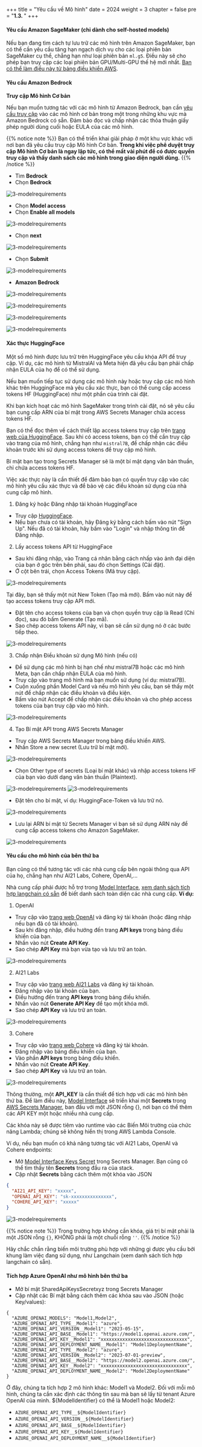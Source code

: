 +++
title = "Yêu cầu về Mô hình"
date = 2024
weight = 3
chapter = false
pre = "<b>1.3. </b>"
+++

#### Yêu cầu Amazon SageMaker (chỉ dành cho self-hosted models) [](https://aws-samples.github.io/aws-genai-llm-chatbot/documentation/model-requirements.html#amazon-sagemaker-requirements-for-self-hosted-models-only)


Nếu bạn đang tìm cách tự lưu trữ các mô hình trên Amazon SageMaker, bạn có thể cần yêu cầu tăng hạn ngạch dịch vụ cho các loại phiên bản SageMaker cụ thể, chẳng hạn như loại phiên bản `ml.g5`. Điều này sẽ cho phép bạn truy cập các loại phiên bản GPU/Multi-GPU thế hệ mới nhất. [Bạn có thể làm điều này từ bảng điều khiển AWS](https://console.aws.amazon.com/servicequotas/home/services/sagemaker/quotas).

#### Yêu cầu Amazon Bedrock [](https://aws-samples.github.io/aws-genai-llm-chatbot/documentation/model-requirements.html#amazon-bedrock-requirements)

**Truy cập Mô hình Cơ bản**

Nếu bạn muốn tương tác với các mô hình từ Amazon Bedrock, bạn cần [yêu cầu truy cập](https://console.aws.amazon.com/bedrock/home?#/modelaccess) vào các mô hình cơ bản trong một trong những khu vực mà Amazon Bedrock có sẵn. Đảm bảo đọc và chấp nhận các thỏa thuận giấy phép người dùng cuối hoặc EULA của các mô hình.

{{% notice note %}}
Bạn có thể triển khai giải pháp ở một khu vực khác với nơi bạn đã yêu cầu truy cập Mô hình Cơ bản.
**Trong khi việc phê duyệt truy cập Mô hình Cơ bản là ngay lập tức, có thể mất vài phút để có được quyền truy cập và thấy danh sách các mô hình trong giao diện người dùng.**
{{% /notice %}}

- Tìm **Bedrock**
- Chọn **Bedrock**

![3-modelrequirements](/Deploying-a-Multi-Model-and-Multi-RAG-Powered-Chatbot-Using-AWS-CDK-on-AWS/images/1-introduction/3-modelrequirements/001-3-modelrequirements.png?width=90pc)

- Chọn **Model access**
- Chọn **Enable all models**

![3-modelrequirements](/Deploying-a-Multi-Model-and-Multi-RAG-Powered-Chatbot-Using-AWS-CDK-on-AWS/images/1-introduction/3-modelrequirements/002-3-modelrequirements.png?width=90pc)

- Chọn **next**

![3-modelrequirements](/Deploying-a-Multi-Model-and-Multi-RAG-Powered-Chatbot-Using-AWS-CDK-on-AWS/images/1-introduction/3-modelrequirements/003-3-modelrequirements.png?width=90pc)

- Chọn **Submit**

![3-modelrequirements](/Deploying-a-Multi-Model-and-Multi-RAG-Powered-Chatbot-Using-AWS-CDK-on-AWS/images/1-introduction/3-modelrequirements/004-3-modelrequirements.png?width=90pc)

- **Amazon Bedrock**

![3-modelrequirements](/Deploying-a-Multi-Model-and-Multi-RAG-Powered-Chatbot-Using-AWS-CDK-on-AWS/images/1-introduction/3-modelrequirements/005-3-modelrequirements.png?width=90pc)

![3-modelrequirements](/Deploying-a-Multi-Model-and-Multi-RAG-Powered-Chatbot-Using-AWS-CDK-on-AWS/images/1-introduction/3-modelrequirements/006-3-modelrequirements.png?width=90pc)

![3-modelrequirements](/Deploying-a-Multi-Model-and-Multi-RAG-Powered-Chatbot-Using-AWS-CDK-on-AWS/images/1-introduction/3-modelrequirements/007-3-modelrequirements.png?width=90pc)

![3-modelrequirements](/Deploying-a-Multi-Model-and-Multi-RAG-Powered-Chatbot-Using-AWS-CDK-on-AWS/images/1-introduction/3-modelrequirements/008-3-modelrequirements.png?width=90pc)

#### Xác thực HuggingFace

Một số mô hình được lưu trữ trên HuggingFace yêu cầu khóa API để truy cập. Ví dụ, các mô hình từ MistralAI và Meta hiện đã yêu cầu bạn phải chấp nhận EULA của họ để có thể sử dụng.

Nếu bạn muốn tiếp tục sử dụng các mô hình này hoặc truy cập các mô hình khác trên HuggingFace mà yêu cầu xác thực, bạn có thể cung cấp access tokens HF (HuggingFace) như một phần của trình cài đặt.

Khi bạn kích hoạt các mô hình SageMaker trong trình cài đặt, nó sẽ yêu cầu bạn cung cấp ARN của bí mật trong AWS Secrets Manager chứa access tokens HF.

Bạn có thể đọc thêm về cách thiết lập access tokens truy cập trên [trang web của HuggingFace](https://huggingface.co/docs/hub/en/security-tokens). Sau khi có access tokens, bạn có thể cần truy cập vào trang của mô hình, chẳng hạn như `mistral7B`, để chấp nhận các điều khoản trước khi sử dụng access tokens để truy cập mô hình.

Bí mật bạn tạo trong Secrets Manager sẽ là một bí mật dạng văn bản thuần, chỉ chứa access tokens HF.

Việc xác thực này là cần thiết để đảm bảo bạn có quyền truy cập vào các mô hình yêu cầu xác thực và để bảo vệ các điều khoản sử dụng của nhà cung cấp mô hình.

1. Đăng ký hoặc Đăng nhập tài khoản HuggingFace
- Truy cập [HuggingFace](https://huggingface.co/).
- Nếu bạn chưa có tài khoản, hãy Đăng ký bằng cách bấm vào nút "Sign Up". Nếu đã có tài khoản, hãy bấm vào "Login" và nhập thông tin để Đăng nhập.

2. Lấy access tokens API từ HuggingFace
- Sau khi đăng nhập, vào Trang cá nhân bằng cách nhấp vào ảnh đại diện của bạn ở góc trên bên phải, sau đó chọn Settings (Cài đặt).
- Ở cột bên trái, chọn Access Tokens (Mã truy cập).

![3-modelrequirements](/Deploying-a-Multi-Model-and-Multi-RAG-Powered-Chatbot-Using-AWS-CDK-on-AWS/images/1-introduction/3-modelrequirements/009-3-modelrequirements.png?width=90pc)

   Tại đây, bạn sẽ thấy một nút New Token (Tạo mã mới). Bấm vào nút này để tạo access tokens truy cập API mới.
   - Đặt tên cho access tokens của bạn và chọn quyền truy cập là Read (Chỉ đọc), sau đó bấm Generate (Tạo mã).
   - Sao chép access tokens API này, vì bạn sẽ cần sử dụng nó ở các bước tiếp theo.

![3-modelrequirements](/Deploying-a-Multi-Model-and-Multi-RAG-Powered-Chatbot-Using-AWS-CDK-on-AWS/images/1-introduction/3-modelrequirements/010-3-modelrequirements.png?width=90pc)


3. Chấp nhận Điều khoản sử dụng Mô hình (nếu có)
- Để sử dụng các mô hình bị hạn chế như mistral7B hoặc các mô hình Meta, bạn cần chấp nhận EULA của mô hình.
- Truy cập vào trang mô hình mà bạn muốn sử dụng (ví dụ: mistral7B).
- Cuộn xuống phần Model Card và nếu mô hình yêu cầu, bạn sẽ thấy một nút để chấp nhận các điều khoản và điều kiện.
- Bấm vào nút Accept để chấp nhận các điều khoản và cho phép access tokens của bạn truy cập vào mô hình.

![3-modelrequirements](/Deploying-a-Multi-Model-and-Multi-RAG-Powered-Chatbot-Using-AWS-CDK-on-AWS/images/1-introduction/3-modelrequirements/011-3-modelrequirements.png?width=90pc)
     
4. Tạo Bí mật API trong AWS Secrets Manager
- Truy cập AWS Secrets Manager trong bảng điều khiển AWS.
- Nhấn Store a new secret (Lưu trữ bí mật mới).

![3-modelrequirements](/Deploying-a-Multi-Model-and-Multi-RAG-Powered-Chatbot-Using-AWS-CDK-on-AWS/images/1-introduction/3-modelrequirements/012-3-modelrequirements.png?width=90pc)

- Chọn Other type of secrets (Loại bí mật khác) và nhập access tokens HF của bạn vào dưới dạng văn bản thuần (Plaintext).

![3-modelrequirements](/Deploying-a-Multi-Model-and-Multi-RAG-Powered-Chatbot-Using-AWS-CDK-on-AWS/images/1-introduction/3-modelrequirements/013-3-modelrequirements.png?width=90pc)
![3-modelrequirements](/Deploying-a-Multi-Model-and-Multi-RAG-Powered-Chatbot-Using-AWS-CDK-on-AWS/images/1-introduction/3-modelrequirements/014-3-modelrequirements.png?width=90pc)

- Đặt tên cho bí mật, ví dụ: HuggingFace-Token và lưu trữ nó.

![3-modelrequirements](/Deploying-a-Multi-Model-and-Multi-RAG-Powered-Chatbot-Using-AWS-CDK-on-AWS/images/1-introduction/3-modelrequirements/015-3-modelrequirements.png?width=90pc)

- Lưu lại ARN bí mật từ Secrets Manager vì bạn sẽ sử dụng ARN này để cung cấp access tokens cho Amazon SageMaker.

![3-modelrequirements](/Deploying-a-Multi-Model-and-Multi-RAG-Powered-Chatbot-Using-AWS-CDK-on-AWS/images/1-introduction/3-modelrequirements/016-3-modelrequirements.png?width=90pc)

#### Yêu cầu cho mô hình của bên thứ ba

Bạn cũng có thể tương tác với các nhà cung cấp bên ngoài thông qua API của họ, chẳng hạn như AI21 Labs, Cohere, OpenAI,...

Nhà cung cấp phải được hỗ trợ trong [Model Interface](https://github.com/aws-samples/aws-genai-llm-chatbot/blob/main/lib/model-interfaces/langchain/functions/request-handler/index.py), [ xem danh sách tích hợp langchain có sẵn](https://python.langchain.com/docs/integrations/llms/) để biết danh sách toàn diện các nhà cung cấp.
**Ví dụ:**

1. OpenAI
- Truy cập vào [trang web OpenAI](https://platform.openai.com/signup) và đăng ký tài khoản (hoặc đăng nhập nếu bạn đã có tài khoản).
- Sau khi đăng nhập, điều hướng đến trang **API keys** trong bảng điều khiển của bạn.
- Nhấn vào nút **Create API Key**.
- Sao chép **API Key** mà bạn vừa tạo và lưu trữ an toàn.

![3-modelrequirements](/Deploying-a-Multi-Model-and-Multi-RAG-Powered-Chatbot-Using-AWS-CDK-on-AWS/images/1-introduction/3-modelrequirements/017-3-modelrequirements.png?width=90pc)

2. AI21 Labs
- Truy cập vào [trang web AI21 Labs](https://studio.ai21.com/v2) và đăng ký tài khoản.
- Đăng nhập vào tài khoản của bạn.
- Điều hướng đến trang **API keys** trong bảng điều khiển.
- Nhấn vào nút **Generate API Key** để tạo một khóa mới.
- Sao chép **API Key** và lưu trữ an toàn.

![3-modelrequirements](/Deploying-a-Multi-Model-and-Multi-RAG-Powered-Chatbot-Using-AWS-CDK-on-AWS/images/1-introduction/3-modelrequirements/018-3-modelrequirements.png?width=90pc)

3. Cohere
- Truy cập vào [trang web Cohere](https://dashboard.cohere.com/) và đăng ký tài khoản.
- Đăng nhập vào bảng điều khiển của bạn.
- Vào phần **API keys** trong bảng điều khiển.
- Nhấn vào nút **Create API Key**.
- Sao chép **API Key** và lưu trữ an toàn.

![3-modelrequirements](/Deploying-a-Multi-Model-and-Multi-RAG-Powered-Chatbot-Using-AWS-CDK-on-AWS/images/1-introduction/3-modelrequirements/019-3-modelrequirements.png?width=90pc)

Thông thường, một **API_KEY** là cần thiết để tích hợp với các mô hình bên thứ ba. Để làm điều này, [Model Interface](https://github.com/aws-samples/aws-genai-llm-chatbot/blob/main/lib/model-interfaces/langchain/index.ts)  sẽ triển khai một **Secrets** trong [AWS Secrets Manager](https://aws.amazon.com/secrets-manager/), ban đầu với một JSON rỗng {}, nơi bạn có thể thêm các API KEY một hoặc nhiều nhà cung cấp.

Các khóa này sẽ được tiêm vào runtime vào các Biến Môi trường của chức năng Lambda; chúng sẽ không hiển thị trong AWS Lambda Console.

Ví dụ, nếu bạn muốn có khả năng tương tác với AI21 Labs, OpenAI và Cohere endpoints:

- Mở [Model Interface Keys Secret](https://github.com/aws-samples/aws-genai-llm-chatbot/blob/main/lib/model-interfaces/langchain/index.ts#L38) trong Secrets Manager. Bạn cũng có thể tìm thấy tên **Secrets** trong đầu ra của stack.
- Cập nhật **Secrets** bằng cách thêm một khóa vào JSON

```json
{
  "AI21_API_KEY": "xxxxx",
  "OPENAI_API_KEY": "sk-xxxxxxxxxxxxxxx",
  "COHERE_API_KEY": "xxxxx"
}
```
![3-modelrequirements](/Deploying-a-Multi-Model-and-Multi-RAG-Powered-Chatbot-Using-AWS-CDK-on-AWS/images/1-introduction/3-modelrequirements/020-3-modelrequirements.png?width=90pc)

{{% notice note %}}
Trong trường hợp không cần khóa, giá trị bí mật phải là một JSON rỗng `{}`, KHÔNG phải là một chuỗi rỗng `''`.
{{% /notice %}}


Hãy chắc chắn rằng biến môi trường phù hợp với những gì được yêu cầu bởi khung làm việc đang sử dụng, như Langchain (xem danh sách tích hợp langchain có sẵn).

#### Tích hợp Azure OpenAI như mô hình bên thứ ba

- Mở bí mật SharedApiKeysSecretxyz trong Secrets Manager
- Cập nhật các Bí mật bằng cách thêm các khóa sau vào JSON (hoặc Key/values):

```
{
  "AZURE_OPENAI_MODELS": "Model1,Model2",
  "AZURE_OPENAI_API_TYPE__Model1": "azure",
  "AZURE_OPENAI_API_VERSION__Model1": "2023-05-15",
  "AZURE_OPENAI_API_BASE__Model1": "https://model1.openai.azure.com/",
  "AZURE_OPENAI_API_KEY__Model1": "xxxxxxxxxxxxxxxxxxxxxxxxxxxxxxxx",
  "AZURE_OPENAI_API_DEPLOYMENT_NAME__Model1": "Model1DeploymentName",
  "AZURE_OPENAI_API_TYPE__Model2": "azure",
  "AZURE_OPENAI_API_VERSION__Model2": "2023-07-01-preview",
  "AZURE_OPENAI_API_BASE__Model2": "https://model2.openai.azure.com/",
  "AZURE_OPENAI_API_KEY__Model2": "xxxxxxxxxxxxxxxxxxxxxxxxxxxxxxxx",
  "AZURE_OPENAI_API_DEPLOYMENT_NAME__Model2": "Model2DeploymentName"
}
```
Ở đây, chúng ta tích hợp 2 mô hình khác: Model1 và Model2. Đối với mỗi mô hình, chúng ta cần xác định các thông tin sau mà bạn sẽ lấy từ tenant Azure OpenAI của mình. ${ModelIdentifier} có thể là Model1 hoặc Model2:
 * `AZURE_OPENAI_API_TYPE__${ModelIdentifier}`
 * `AZURE_OPENAI_API_VERSION__${ModelIdentifier}`
 * `AZURE_OPENAI_API_BASE__${ModelIdentifier}`
 * `AZURE_OPENAI_API_KEY__${ModelIdentifier}`
 * `AZURE_OPENAI_API_DEPLOYMENT_NAME__${ModelIdentifier}`